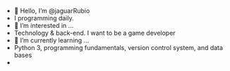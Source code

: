 - 👋 Hello, I’m @jaguarRubio
- I programming daily.
- 👀 I’m interested in ...
- Technology & back-end. I want to be a game developer
- 🌱 I’m currently learning ...
- Python 3, programming fundamentals, version control system, and data bases
- 
<!---
jaguarRubio/jaguarRubio is a ✨ special ✨ repository because its `README.md` (this file) appears on your GitHub profile.
You can click the Preview link to take a look at your changes.
--->
